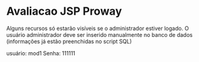 # Avaliacao JSP Proway

Alguns recursos só estarão visíveis se o administrador estiver logado. 
O usuário administrador deve ser inserido manualmente no banco de dados (informações já estão preenchidas no script SQL)

usuário: mod1
Senha: 111111
